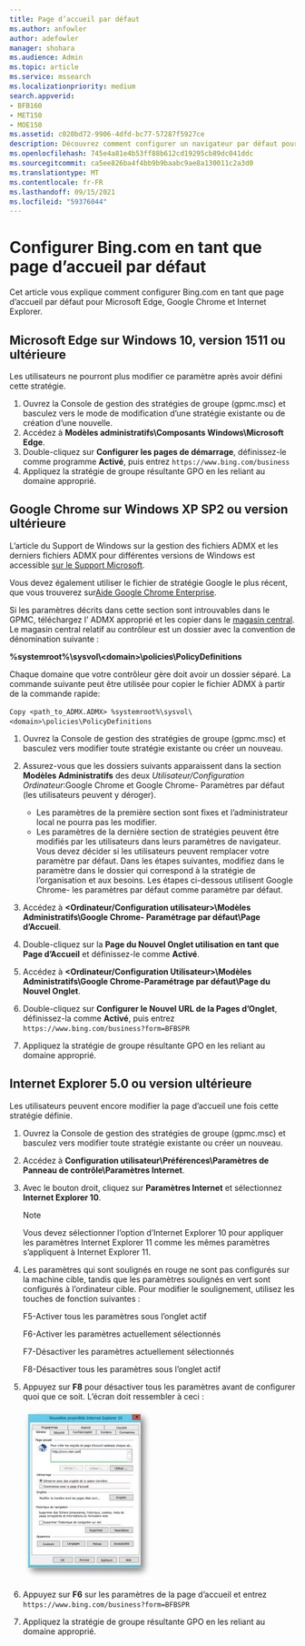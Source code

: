 ```yaml
---
title: Page d’accueil par défaut
ms.author: anfowler
author: adefowler
manager: shohara
ms.audience: Admin
ms.topic: article
ms.service: mssearch
ms.localizationpriority: medium
search.appverid:
- BFB160
- MET150
- MOE150
ms.assetid: c020bd72-9906-4dfd-bc77-57287f5927ce
description: Découvrez comment configurer un navigateur par défaut pour votre entreprise avec Microsoft Search (recherche Microsoft).
ms.openlocfilehash: 745e4a81e4b53ff88b612cd19295cb89dc041ddc
ms.sourcegitcommit: ca5ee826ba4f4bb9b9baabc9ae8a130011c2a3d0
ms.translationtype: MT
ms.contentlocale: fr-FR
ms.lasthandoff: 09/15/2021
ms.locfileid: "59376044"
---
```

# <a name="make-bingcom-the-default-home-page"></a>Configurer Bing.com en tant que page d’accueil par défaut

Cet article vous explique comment configurer Bing.com en tant que page d’accueil par défaut pour Microsoft Edge, Google Chrome et Internet Explorer. 
  
 
## <a name="microsoft-edge-on-windows-10-version-1511-or-later"></a>Microsoft Edge sur Windows 10, version 1511 ou ultérieure

Les utilisateurs ne pourront plus modifier ce paramètre après avoir défini cette stratégie. 

1. Ouvrez la Console de gestion des stratégies de groupe (gpmc.msc) et basculez vers le mode de modification d’une stratégie existante ou de création d’une nouvelle. 
1. Accédez à **Modèles administratifs\Composants Windows\Microsoft Edge**.    
1. Double-cliquez sur **Configurer les pages de démarrage**, définissez-le comme programme **Activé**, puis entrez `https://www.bing.com/business`
1.  Appliquez la stratégie de groupe résultante GPO en les reliant au domaine approprié.

  
## <a name="google-chrome-on-windows-xp-sp2-or-later"></a>Google Chrome sur Windows XP SP2 ou version ultérieure


L’article du Support de Windows sur la gestion des fichiers ADMX et les derniers fichiers ADMX pour différentes versions de Windows est accessible [sur le Support Microsoft](https://support.microsoft.com/help/3087759/how-to-create-and-manage-the-central-store-for-group-policy-administra).

Vous devez également utiliser le fichier de stratégie Google le plus récent, que vous trouverez sur[Aide Google Chrome Enterprise](https://support.google.com/chrome/a/answer/187202).
  
Si les paramètres décrits dans cette section sont introuvables dans le GPMC, téléchargez l’ ADMX approprié et les copier dans le [magasin central](/previous-versions/windows/it-pro/windows-vista/cc748955%28v%3dws.10%29). Le magasin central relatif au contrôleur est un dossier avec la convention de dénomination suivante :
  
 **%systemroot%\sysvol\\<domain\>\policies\PolicyDefinitions**
  
Chaque domaine que votre contrôleur gère doit avoir un dossier séparé. La commande suivante peut être utilisée pour copier le fichier ADMX à partir de la commande rapide:
  
 `Copy <path_to_ADMX.ADMX> %systemroot%\sysvol\<domain>\policies\PolicyDefinitions`
  
1. Ouvrez la Console de gestion des stratégies de groupe (gpmc.msc) et basculez vers modifier toute stratégie existante ou créer un nouveau.
1. Assurez-vous que les dossiers suivants apparaissent dans la section **Modèles Administratifs** des deux *Utilisateur/Configuration Ordinateur*:Google Chrome et Google Chrome- Paramètres par défaut (les utilisateurs peuvent y déroger).
   - Les paramètres de la première section sont fixes et l’administrateur local ne pourra pas les modifier.
   - Les paramètres de la dernière section de stratégies peuvent être modifiés par les utilisateurs dans leurs paramètres de navigateur. Vous devez décider si les utilisateurs peuvent remplacer votre paramètre par défaut. Dans les étapes suivantes, modifiez dans le paramètre dans le dossier qui correspond à la stratégie de l’organisation et aux besoins. Les étapes ci-dessous utilisent Google Chrome- les paramètres par défaut comme paramètre par défaut.

1. Accédez à **&lt;Ordinateur/Configuration utilisateur&gt;\Modèles Administratifs\Google Chrome- Paramétrage par défaut\Page d’Accueil**. 
1. Double-cliquez sur la **Page du Nouvel Onglet utilisation en tant que Page d’Accueil** et définissez-le comme **Activé**. 
1. Accédez à **&lt;Ordinateur/Configuration Utilisateur&gt;\Modèles Administratifs\Google Chrome-Paramétrage par défaut\Page du Nouvel Onglet**. 
1. Double-cliquez sur **Configurer le Nouvel URL de la Pages d’Onglet**, définissez-la comme **Activé**, puis entrez `https://www.bing.com/business?form=BFBSPR` 
1. Appliquez la stratégie de groupe résultante GPO en les reliant au domaine approprié.

## <a name="internet-explorer-50-or-later"></a>Internet Explorer 5.0 ou version ultérieure
Les utilisateurs peuvent encore modifier la page d’accueil une fois cette stratégie définie. 

1. Ouvrez la Console de gestion des stratégies de groupe (gpmc.msc) et basculez vers modifier toute stratégie existante ou créer un nouveau.
    
2. Accédez à **Configuration utilisateur\Préférences\Paramètres de Panneau de contrôle\Paramètres Internet**.
    
3. Avec le bouton droit, cliquez sur **Paramètres Internet** et sélectionnez **Internet Explorer 10**.
    
    > [!NOTE]
    > Vous devez sélectionner l’option d’Internet Explorer 10 pour appliquer les paramètres Internet Explorer 11 comme les mêmes paramètres s’appliquent à Internet Explorer 11. 
  
4. Les paramètres qui sont soulignés en rouge ne sont pas configurés sur la machine cible, tandis que les paramètres soulignés en vert sont configurés à l’ordinateur cible. Pour modifier le soulignement, utilisez les touches de fonction suivantes :
    
    F5-Activer tous les paramètres sous l’onglet actif
    
    F6-Activer les paramètres actuellement sélectionnés
    
    F7-Désactiver les paramètres actuellement sélectionnés
    
    F8-Désactiver tous les paramètres sous l’onglet actif
    
5. Appuyez sur **F8** pour désactiver tous les paramètres avant de configurer quoi que ce soit. L’écran doit ressembler à ceci : 
    
    ![Internet Explorer 10 propriétés de l’Internet Explorer 10.](media/2fd55755-5007-4e33-a795-c42ce2fcef4a.jpg)
  
6. Appuyez sur **F6** sur les paramètres de la page d’accueil et entrez `https://www.bing.com/business?form=BFBSPR`
    
7. Appliquez la stratégie de groupe résultante GPO en les reliant au domaine approprié.